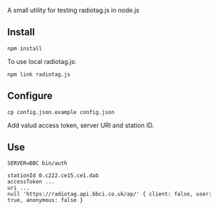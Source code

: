 A small utility for testing radiotag.js in node.js

Install
--

    npm install

To use local radiotag.js:

    npm link radiotag.js

Configure
--

    cp config.json.example config.json

Add valud access token, server URI and station ID.

Use
--

    SERVER=BBC bin/auth

    stationId 0.c222.ce15.ce1.dab
    accessToken ...
    uri ...
    null 'https://radiotag.api.bbci.co.uk/ap/' { client: false, user: true, anonymous: false }
